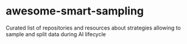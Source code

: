 # awesome-smart-sampling
Curated list of repositories and resources about strategies allowing to sample and split data during AI lifecycle
